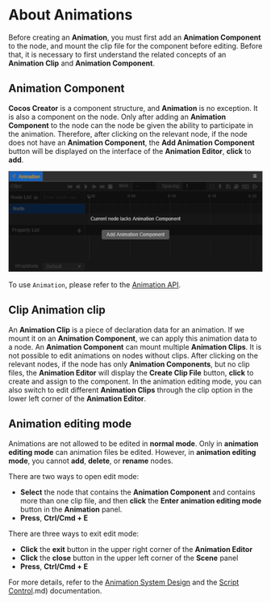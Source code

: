 # About Animations

Before creating an __Animation__, you must first add an __Animation Component__ to the node, and mount the clip file for the component before editing. Before that, it is necessary to first understand the related concepts of an __Animation Clip__ and __Animation Component__.

## Animation Component

__Cocos Creator__ is a component structure, and __Animation__ is no exception. It is also a component on the node. Only after adding an __Animation Component__ to the node can the node be given the ability to participate in the animation. Therefore, after clicking on the relevant node, if the node does not have an __Animation Component__, the **Add Animation Component** button will be displayed on the interface of the __Animation Editor__, __click__ to __add__.

![](./animation/add-component.png)

To use `Animation`, please refer to the [Animation API](https://docs.cocos.com/creator/3.0/api/en/classes/animation.animation-1.html).

## Clip Animation clip

An __Animation Clip__ is a piece of declaration data for an animation. If we mount it on an __Animation Component__, we can apply this animation data to a node. An __Animation Component__ can mount multiple __Animation Clips__. It is not possible to edit animations on nodes without clips. After clicking on the relevant nodes, if the node has only __Animation Components__, but no clip files, the __Animation Editor__ will display the **Create Clip File** button, __click__ to create and assign to the component. In the animation editing mode, you can also switch to edit different __Animation Clips__ through the clip option in the lower left corner of the __Animation Editor__.

## Animation editing mode

Animations are not allowed to be edited in __normal mode__. Only in __animation editing mode__ can animation files be edited. However, in __animation editing mode__, you cannot **add**, **delete**, or **rename** nodes.

There are two ways to open edit mode:

- __Select__ the node that contains the __Animation Component__ and contains more than one clip file, and then __click__ the **Enter animation editing mode** button in the __Animation__ panel.
- __Press__, **Ctrl/Cmd + E**

There are three ways to exit edit mode:

- __Click__ the __exit__ button in the upper right corner of the __Animation Editor__
- __Click__ the __close__ button in the upper left corner of the __Scene__ panel
- __Press__, **Ctrl/Cmd + E**

For more details, refer to the [Animation System Design](./../../engine/animation/index.md) and the [Script Control](./../../engine/animation/animation-componentofAnimation).md) documentation.
